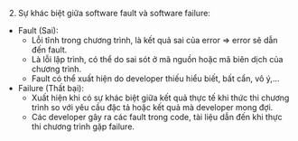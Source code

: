 2. Sự khác biệt giữa software fault và software failure:

- Fault (Sai):
   + Lỗi tĩnh trong chương trình, là kết quả sai của error => error sẽ dẫn đến fault.
   + Là lỗi lập trình, có thể do sai sót ở mã nguồn hoặc mã biên dịch của chương trình.
   + Fault có thể xuất hiện do developer thiếu hiểu biết, bất cẩn, vô ý,...
- Failure (Thất bại):
   + Xuất hiện khi có sự khác biệt giữa kết quả thực tế khi thức thi chương trình so với yêu cầu đặc tả hoặc kết quả mà developer mong đợi.
   + Các developer gây ra các fault trong code, tài liệu dẫn đến khi thực thi chương trình gặp failure.